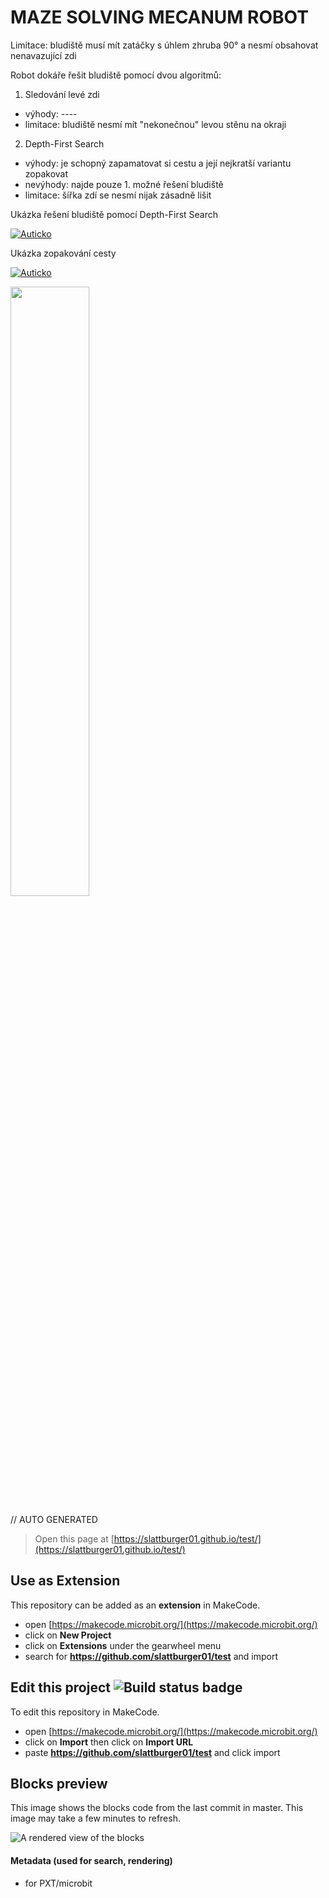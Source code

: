 # MAZE SOLVING MECANUM ROBOT

Limitace: bludiště musí mít zatáčky s úhlem zhruba 90° a nesmí obsahovat nenavazující zdi

Robot dokáře řešit bludiště pomocí dvou algoritmů:

1) Sledování levé zdi
- výhody: ----
- limitace: bludiště nesmí mít "nekonečnou" levou stěnu na okraji

2) Depth-First Search
- výhody: je schopný zapamatovat si cestu a její nejkratší variantu zopakovat
- nevýhody: najde pouze 1. možné řešení bludiště
- limitace: šířka zdí se nesmí nijak zásadně lišit

Ukázka řešení bludiště pomocí Depth-First Search

[![Auticko](https://img.youtube.com/vi/PxUHhGyrYmM/0.jpg)](https://www.youtube.com/watch?v=PxUHhGyrYmM)

Ukázka zopakování cesty 

[![Auticko](https://img.youtube.com/vi/f8aKKFPSB9Y/0.jpg)](https://www.youtube.com/watch?v=f8aKKFPSB9Y)

[<img src="https://i.ytimg.com/vi/Hc79sDi3f0U/maxresdefault.jpg" width="50%">](https://www.youtube.com/watch?v=Hc79sDi3f0U "Now in Android: 55")

// AUTO GENERATED
> Open this page at [https://slattburger01.github.io/test/](https://slattburger01.github.io/test/)

## Use as Extension

This repository can be added as an **extension** in MakeCode.

* open [https://makecode.microbit.org/](https://makecode.microbit.org/)
* click on **New Project**
* click on **Extensions** under the gearwheel menu
* search for **https://github.com/slattburger01/test** and import

## Edit this project ![Build status badge](https://github.com/slattburger01/test/workflows/MakeCode/badge.svg)

To edit this repository in MakeCode.

* open [https://makecode.microbit.org/](https://makecode.microbit.org/)
* click on **Import** then click on **Import URL**
* paste **https://github.com/slattburger01/test** and click import

## Blocks preview

This image shows the blocks code from the last commit in master.
This image may take a few minutes to refresh.

![A rendered view of the blocks](https://github.com/slattburger01/test/raw/master/.github/makecode/blocks.png)

#### Metadata (used for search, rendering)

* for PXT/microbit
<script src="https://makecode.com/gh-pages-embed.js"></script><script>makeCodeRender("{{ site.makecode.home_url }}", "{{ site.github.owner_name }}/{{ site.github.repository_name }}");</script>
